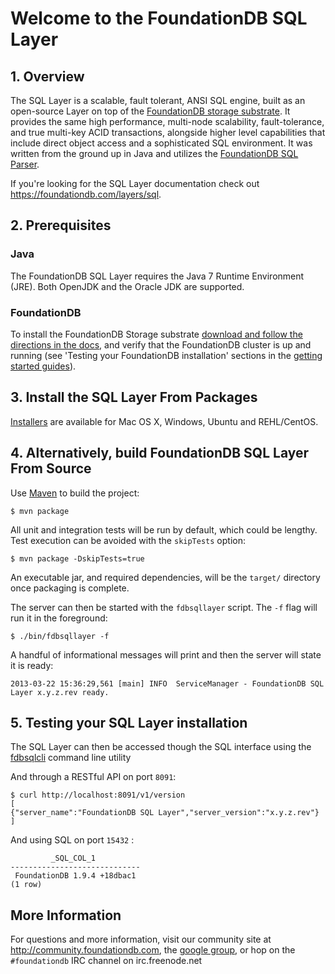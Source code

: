 # Welcome to the FoundationDB SQL Layer #

## 1. Overview ##

The SQL Layer is a scalable, fault tolerant, ANSI SQL engine, built as an open-source Layer on top of the [FoundationDB storage substrate](https://foundationdb.com/features). It provides the same high performance, multi-node scalability, fault-tolerance, and true multi-key ACID transactions, alongside higher level capabilities that include direct object access and a sophisticated SQL environment. It was written from the ground up in Java and utilizes the [FoundationDB SQL Parser](https://github.com/FoundationDB/sql-parser).

If you're looking for the SQL Layer documentation check out https://foundationdb.com/layers/sql.

## 2. Prerequisites ##

### Java ###

The FoundationDB SQL Layer requires the Java 7 Runtime Environment (JRE). Both OpenJDK and the Oracle JDK are supported.

### FoundationDB ###

To install the FoundationDB Storage substrate [download and follow the directions in the docs](https://foundationdb.com/get), and verify that the FoundationDB cluster is up and running (see 'Testing your FoundationDB installation' sections in the [getting started guides](https://foundationdb.com/documentation/getting-started.html)).

## 3. Install the SQL Layer From Packages ##

[Installers](https://foundationdb.com/layers/sql/documentation/GettingStarted/installation.html) are available for Mac OS X, Windows, Ubuntu and REHL/CentOS.

## 4. Alternatively, build FoundationDB SQL Layer From Source ##

Use [Maven](http://maven.apache.org) to build the project:

    $ mvn package

All unit and integration tests will be run by default, which could be lengthy. Test execution can be avoided with the `skipTests` option:

    $ mvn package -DskipTests=true

An executable jar, and required dependencies, will be the `target/` directory once packaging is complete.

The server can then be started with the `fdbsqllayer` script. The `-f` flag will run it in the foreground:

    $ ./bin/fdbsqllayer -f

A handful of informational messages will print and then the server will state it is ready:

    2013-03-22 15:36:29,561 [main] INFO  ServiceManager - FoundationDB SQL Layer x.y.z.rev ready.

## 5. Testing your SQL Layer installation ##

The SQL Layer can then be accessed though the SQL interface using the [fdbsqlcli](https://foundationdb.com/layers/sql/documentation/Admin/fdbsqlcli.html) command line utility

And through a RESTful API on port `8091`:

    $ curl http://localhost:8091/v1/version
    [
    {"server_name":"FoundationDB SQL Layer","server_version":"x.y.z.rev"}
    ]
    
And using SQL on port `15432` :

             _SQL_COL_1
    -----------------------------
     FoundationDB 1.9.4 +18dbac1
    (1 row)

## More Information ##

For questions and more information, visit our community site at http://community.foundationdb.com, the [google group](https://groups.google.com/forum/#!forum/foundationdb-user), or hop on the `#foundationdb` IRC channel on irc.freenode.net